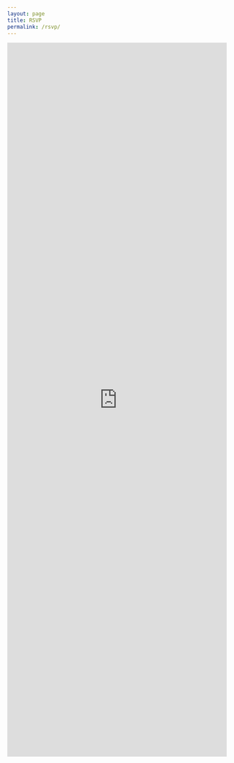 ```yaml
---
layout: page
title: RSVP
permalink: /rsvp/
---
```

<style>
.responsive-wrap iframe{ max-width: 100%;
                         max-length: 100%;
  }
</style>
<div class="responsive-wrap">
<!-- this is the embed code provided by Google -->
  <iframe src="https://docs.google.com/forms/d/e/1FAIpQLSeie-jrGaWDT2Wxctt6f5Hd0iBkZDHthggOE_p3-0PQM6gslA/viewform?embedded=true" width="640" height="1635" frameborder="0" marginheight="0" marginwidth="0">Loading…</iframe>
<!-- Google embed ends -->
</div>
